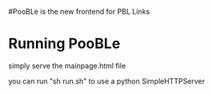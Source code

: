 #PooBLe
is the new frontend for PBL Links

# Running PooBLe
simply serve the mainpage.html file

you can run "sh run.sh" to use a python SimpleHTTPServer
